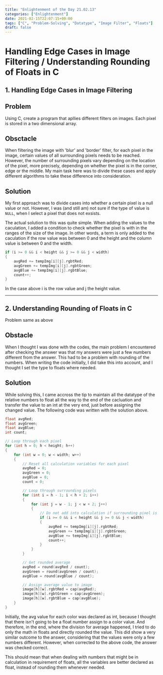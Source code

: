 ```yaml
---
title: "Enlightenment of the Day 21.02.13"
categories: ["Enlightenment"]
date: 2021-02-15T22:07:15+09:00
tags: ["C", "Problem-Solving", "Datatype", "Image Filter", "Floats"]
draft: false
---
```


# Handling Edge Cases in Image Filtering / Understanding Rounding of Floats in C

## 1. Handling Edge Cases in Image Filtering

## Problem
Using C, create a program that apllies different filters on images.
Each pixel is stored in a two dimensional array.

## Obsctacle
When filtering the image with 'blur' and 'border' filter, for each pixel in the image, certain values of all surrounding pixels needs to be reached. However, the number of surrounding pixels vary depending on the location of the pixel, more precisely, depending on whether the pixel is in the corner, edge or the middle. My main task here was to divide these cases and apply different algorithms to take these difference into consideration.

## Solution

My first approach was to divide cases into whether a certain pixel is a null value or not. However, I was (and still am) not sure if the type of value is `NULL`, when I select a pixel that does not exsists.

The actual solution to this was quite simple. When adding the values to the caculation, I added a condition to check whether the pixel is with in the ranges of the size of the image. In other words, a term is only added to the caculation if the row value was between 0 and the height and the column value is between 0 and the width.

``` C
if (i >= 0 && i < height && j >= 0 && j < width)
{
    avgRed += tempImg[i][j].rgbtRed;
    avgGreen += tempImg[i][j].rgbtGreen;
    avgBlue += tempImg[i][j].rgbtBlue;
    count++;
}
```

In the case above i is the row value and j the height value.

---

## 2. Understanding Rounding of Floats in C

Problem same as above

## Obstacle
When I thought I was done with the codes, the main problem I encountered after checking the answer was that my answers were just a few numbers different from the answer. This had to be a problem with rounding of the numbers. When writing the code initially, I did take this into account, and I thought I set the type to floats where needed.

## Solution
While solving this, I came accross the tip to maintain all the datatype of the relative numbers to float all the way to the end of the cacluation and transfer the value to an int at the very end, just before assigning the changed value. The following code was written with the solution above.

```C
float avgRed;
float avgGreen;
float avgBlue;
int count;

// Loop through each pixel
for (int h = 0; h < height; h++)
{
    for (int w = 0; w < width; w++)
    {
        // Reset all calculation variables for each pixel
        avgRed = 0;
        avgGreen = 0;
        avgBlue = 0;
        count = 0;

        // Loop through surrounding pixels
        for (int i = h - 1; i < h + 2; i++)
        {
            for (int j = w - 1; j < w + 2; j++)
            {
                // Do not add into calculation if surrounding pixel is outside of image
                if (i >= 0 && i < height && j >= 0 && j < width)
                {
                    avgRed += tempImg[i][j].rgbtRed;
                    avgGreen += tempImg[i][j].rgbtGreen;
                    avgBlue += tempImg[i][j].rgbtBlue;
                    count++;
                }
            }
        }

        // Get rounded average
        avgRed = round(avgRed / count);
        avgGreen = round(avgGreen / count);
        avgBlue = round(avgBlue / count);

        // Assign average value to image
        image[h][w].rgbtRed = cap(avgRed);
        image[h][w].rgbtGreen = cap(avgGreen);
        image[h][w].rgbtBlue = cap(avgBlue);
    }
}
```

Initially, the avg value for each color was declared as int, because I thought that there isn't going to be a float number assign to a color value. And therefore, in the end, where the division for average happened, I tried to do only the math in floats and directly rounded the value. This did show a very similar outcome to the answer, considering that the values were only a few numbers different. However, when corrected to the above code, the answer was checked correct.

This should mean that when dealing with numbers that might be in calculation in requirement of floats, all the variables are better declared as float, instead of rounding them whenever needed.